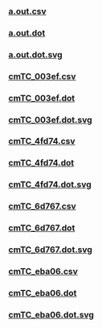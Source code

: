 ### [a.out.csv](a.out.csv)
### [a.out.dot](a.out.dot)
### [a.out.dot.svg](a.out.dot.svg)
### [cmTC_003ef.csv](cmTC_003ef.csv)
### [cmTC_003ef.dot](cmTC_003ef.dot)
### [cmTC_003ef.dot.svg](cmTC_003ef.dot.svg)
### [cmTC_4fd74.csv](cmTC_4fd74.csv)
### [cmTC_4fd74.dot](cmTC_4fd74.dot)
### [cmTC_4fd74.dot.svg](cmTC_4fd74.dot.svg)
### [cmTC_6d767.csv](cmTC_6d767.csv)
### [cmTC_6d767.dot](cmTC_6d767.dot)
### [cmTC_6d767.dot.svg](cmTC_6d767.dot.svg)
### [cmTC_eba06.csv](cmTC_eba06.csv)
### [cmTC_eba06.dot](cmTC_eba06.dot)
### [cmTC_eba06.dot.svg](cmTC_eba06.dot.svg)
